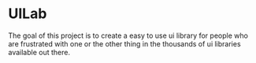 # UILab
The goal of this project is to create a easy to use ui library for people who are frustrated with one or the other thing in the thousands of ui libraries available out there.
